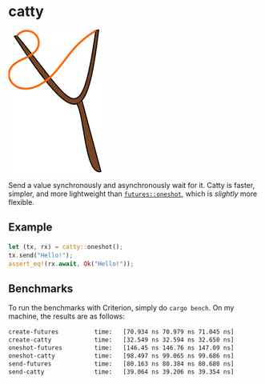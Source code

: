 # catty

![a picture of a slingshot](catty.svg)

Send a value synchronously and asynchronously wait for it. Catty is faster, simpler, and more lightweight than
[`futures::oneshot`](https://docs.rs/futures/0.3.5/futures/channel/oneshot/index.html), which is *slightly* more flexible.

## Example

```rust
let (tx, rx) = catty::oneshot();
tx.send("Hello!");
assert_eq!(rx.await, Ok("Hello!"));
```

## Benchmarks

To run the benchmarks with Criterion, simply do `cargo bench`. On my machine, the results are as follows:

```
create-futures          time:   [70.934 ns 70.979 ns 71.045 ns]
create-catty            time:   [32.549 ns 32.594 ns 32.650 ns]
oneshot-futures         time:   [146.45 ns 146.76 ns 147.09 ns]
oneshot-catty           time:   [98.497 ns 99.065 ns 99.686 ns]
send-futures            time:   [80.163 ns 80.384 ns 80.680 ns]
send-catty              time:   [39.064 ns 39.206 ns 39.354 ns]
```
